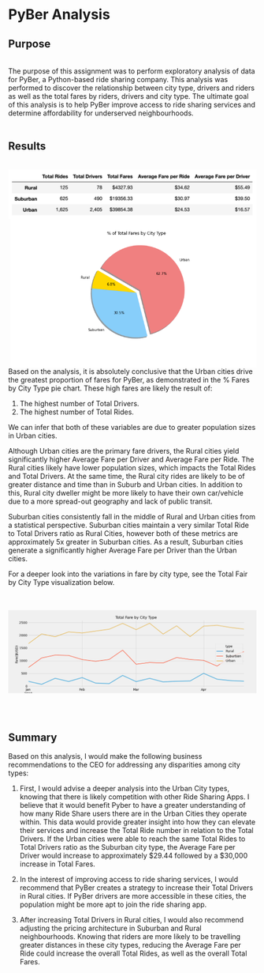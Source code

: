 # PyBer Analysis
## Purpose
<br/>
The purpose of this assignment was to perform exploratory analysis of data for PyBer, a Python-based ride sharing company. This analysis was performed to discover the relationship between city type, drivers and riders as well as the total fares by riders, drivers and city type. The ultimate goal of this analysis is to help PyBer improve access to ride sharing services and determine affordability for underserved neighbourhoods.
<br/><br/>

## Results
<br/>
 <img align="center" src="https://github.com/hollyouellette/PyBer_Analysis/blob/main/Analysis/pyber_summary.png">
 
 <img align="right" src="https://github.com/hollyouellette/PyBer_Analysis/blob/main/Analysis/Fig5.png" width=500 >
 

Based on the analysis, it is absolutely conclusive that the Urban cities drive the greatest proportion of fares for PyBer, as demonstrated in the % Fares by City Type pie chart. These high fares are likely the result of:
 
  1. The highest number of Total Drivers.
  2. The highest number of Total Rides.

We can infer that both of these variables are due to greater population sizes in Urban cities. 

Although Urban cities are the primary fare drivers, the Rural cities yield significantly higher Average Fare per Driver and Average Fare per Ride. The Rural cities likely have lower population sizes, which impacts the Total Rides and Total Drivers. At the same time, the Rural city rides are likely to be of greater distance and time than in Suburb and Urban cities. In addition to this, Rural city dweller might be more likely to have their own car/vehicle due to a more spread-out geography and lack of public transit.   

Suburban cities consistently fall in the middle of Rural and Urban cities from a statistical perspective. Suburban cities maintain a very similar Total Ride to Total Drivers ratio as Rural Cities, however both of these metrics are approximately 5x greater in Suburban cities. As a result, Suburban cities generate a significantly higher Average Fare per Driver than the Urban cities. 

For a deeper look into the variations in fare by city type, see the Total Fair by City Type visualization below. 

<br/><br/>
<img align="center" src="https://github.com/hollyouellette/PyBer_Analysis/blob/main/Analysis/PyBer_fare_summary.png">

<br/><br/>
## Summary

Based on this analysis, I would make the following business recommendations to the CEO for addressing any disparities among city types:

 1. First, I would advise a deeper analysis into the Urban City types, knowing that there is likely competition with other Ride Sharing Apps. I believe that it would benefit Pyber to have a greater understanding of how many Ride Share users there are in the Urban Cities they operate within. This data would provide greater insight into how they can elevate their services and increase the Total Ride number in relation to the Total Drivers. If the Urban cities were able to reach the same Total Rides to Total Drivers ratio as the Suburban city type, the Average Fare per Driver would increase to approximately $29.44 followed by a $30,000 increase in Total Fares.   

 2. In the interest of improving access to ride sharing services, I would recommend that PyBer creates a strategy to increase their Total Drivers in Rural cities. If PyBer drivers are more accessible in these cities, the population might be more apt to join the ride sharing app. 

 3. After increasing Total Drivers in Rural cities, I would also recommend adjusting the pricing architecture in Suburban and Rural neighbourhoods. Knowing that riders are more likely to be travelling greater distances in these city types, reducing the Average Fare per Ride could increase the overall Total Rides, as well as the overall Total Fares.
